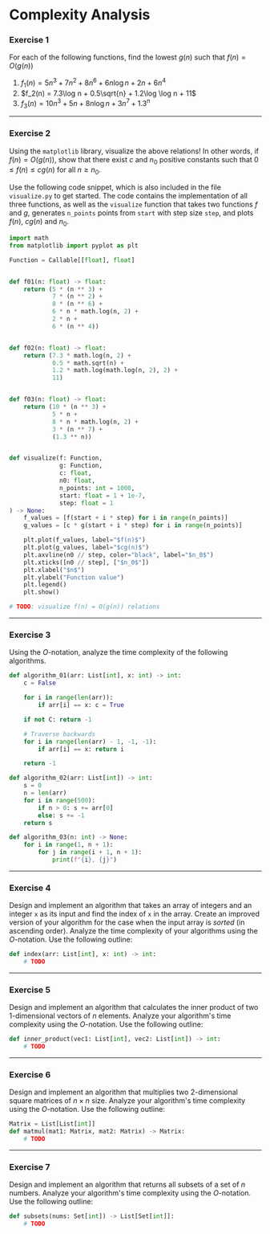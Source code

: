 # Complexity Analysis

### Exercise 1

For each of the following functions, find the lowest $g(n)$ such that $f(n) = O(g(n))$
1. $f_1(n) = 5n^3 + 7n^2 + 8n^6 + 6n \log n + 2n + 6n^4$
2. $f_2(n) = 7.3\log n + 0.5\sqrt{n} + 1.2\log \log n + 11$
3. $f_3(n) = 10n^3 + 5n + 8n \log n + 3n^7 + 1.3^n$

---

### Exercise 2


Using the `matplotlib` library, visualize the above relations! In other words, if $f(n) = O(g(n))$, show that there exist $c$ and $n_0$ positive constants such that $0 \leq f(n) \leq cg(n)$ for all $n \geq n_0$.

Use the following code snippet, which is also included in the file `visualize.py` to get started. The code contains the implementation of all three functions, as well as the `visualize` function that takes two functions $f$ and $g$, generates `n_points` points from `start` with step size `step`, and plots $f(n)$, $cg(n)$ and $n_0$.


```py
import math
from matplotlib import pyplot as plt

Function = Callable[[float], float]


def f01(n: float) -> float:
    return (5 * (n ** 3) +
            7 * (n ** 2) +
            8 * (n ** 6) +
            6 * n * math.log(n, 2) +
            2 * n +
            6 * (n ** 4))


def f02(n: float) -> float:
    return (7.3 * math.log(n, 2) +
            0.5 * math.sqrt(n) +
            1.2 * math.log(math.log(n, 2), 2) +
            11)


def f03(n: float) -> float:
    return (10 * (n ** 3) +
            5 * n +
            8 * n * math.log(n, 2) +
            3 * (n ** 7) +
            (1.3 ** n))


def visualize(f: Function,
              g: Function,
              c: float,
              n0: float,
              n_points: int = 1000,
              start: float = 1 + 1e-7,
              step: float = 1
) -> None:
    f_values = [f(start + i * step) for i in range(n_points)]
    g_values = [c * g(start + i * step) for i in range(n_points)]

    plt.plot(f_values, label="$f(n)$")
    plt.plot(g_values, label="$cg(n)$")
    plt.axvline(n0 // step, color="black", label="$n_0$")
    plt.xticks([n0 // step], ["$n_0$"])
    plt.xlabel("$n$")
    plt.ylabel("Function value")
    plt.legend()
    plt.show()

# TODO: visualize f(n) = O(g(n)) relations
```

---

### Exercise 3

Using the $O$-notation, analyze the time complexity of the following algorithms.

```py
def algorithm_01(arr: List[int], x: int) -> int:
    c = False

    for i in range(len(arr)):
        if arr[i] == x: c = True

    if not C: return -1

    # Traverse backwards
    for i in range(len(arr) - 1, -1, -1):
        if arr[i] == x: return i

    return -1
```

```py
def algorithm_02(arr: List[int]) -> int:
    s = 0
    n = len(arr)
    for i in range(500):
        if n > 0: s += arr[0]
        else: s += -1
    return s
```

```py
def algorithm_03(n: int) -> None:
    for i in range(1, n + 1):
        for j in range(i + 1, n + 1):
            print(f"{i}, {j}")
```

---

### Exercise 4

Design and implement an algorithm that takes an array of integers and an integer `x` as its input and find the index of `x` in the array. Create an improved version of your algorithm for the case when the input array is *sorted* (in ascending order). Analyze the time complexity of your algorithms using the $O$-notation. Use the following outline:

```py
def index(arr: List[int], x: int) -> int:
    # TODO
```

---

### Exercise 5

Design and implement an algorithm that calculates the inner product of two 1-dimensional vectors of $n$ elements. Analyze your algorithm's time complexity using the $O$-notation. Use the following outline:

```py
def inner_product(vec1: List[int], vec2: List[int]) -> int:
    # TODO
```

---

### Exercise 6

Design and implement an algorithm that multiplies two 2-dimensional square matrices of $n \times n$ size. Analyze your algorithm's time complexity using the $O$-notation. Use the following outline:

```py
Matrix = List[List[int]]
def matmul(mat1: Matrix, mat2: Matrix) -> Matrix:
    # TODO
```

---

### Exercise 7

Design and implement an algorithm that returns all subsets of a set of $n$ numbers. Analyze your algorithm's time complexity using the $O$-notation. Use the following outline:

```py
def subsets(nums: Set[int]) -> List[Set[int]]:
    # TODO
```
